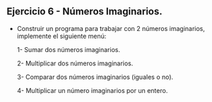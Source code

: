 ## Ejercicio 6 - Números Imaginarios.

* Construir un programa para trabajar con 2 números imaginarios, implemente el siguiente menú:

  1- Sumar dos números imaginarios.

  2- Multiplicar dos números imaginarios.

  3- Comparar dos números imaginarios (iguales o no).

  4- Multiplicar un número imaginarios por un entero.